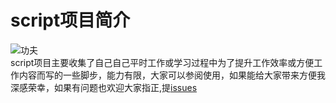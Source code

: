 # script项目简介
![功夫](https://timgsa.baidu.com/timg?image&quality=80&size=b9999_10000&sec=1495889115902&di=7775a9c20369afa65a8d1d81cc148a68&imgtype=0&src=http%3A%2F%2Fimg01.taopic.com%2F160917%2F240393-16091FJ91836.jpg)  
script项目主要收集了自己自己平时工作或学习过程中为了提升工作效率或方便工作内容而写的一些脚步，能力有限，大家可以参阅使用，如果能给大家带来方便我深感荣幸，如果有问题也欢迎大家指正,提[issues](https://github.com/borneywpf/script/issues)
